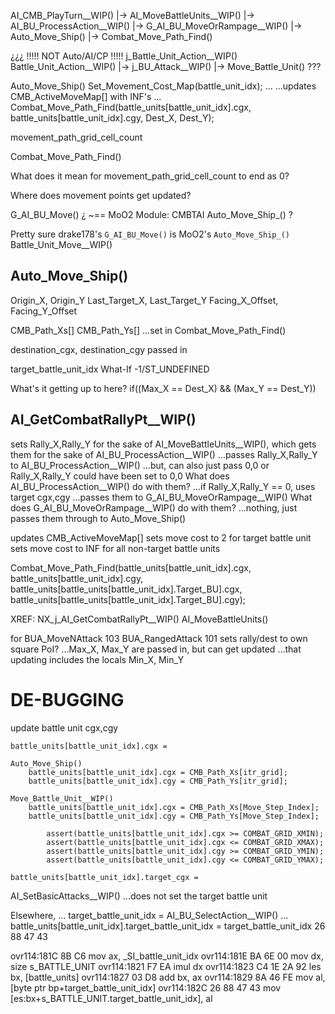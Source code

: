 

AI_CMB_PlayTurn__WIP()
    |-> AI_MoveBattleUnits__WIP()
        |-> AI_BU_ProcessAction__WIP()
            |-> G_AI_BU_MoveOrRampage__WIP()
                |-> Auto_Move_Ship()
                    |-> Combat_Move_Path_Find()

¿¿¿
!!!!! NOT Auto/AI/CP !!!!!
    j_Battle_Unit_Action__WIP()
        Battle_Unit_Action__WIP()
            |-> j_BU_Attack__WIP()
            |-> Move_Battle_Unit()
???






Auto_Move_Ship()
    Set_Movement_Cost_Map(battle_unit_idx);
    ...
    ...updates CMB_ActiveMoveMap[] with INF's
    ...
    Combat_Move_Path_Find(battle_units[battle_unit_idx].cgx, battle_units[battle_unit_idx].cgy, Dest_X, Dest_Y);



movement_path_grid_cell_count

Combat_Move_Path_Find()


What does it mean for movement_path_grid_cell_count to end as 0?



Where does movement points get updated?







G_AI_BU_Move()
¿ ~== MoO2  Module: CMBTAI  Auto_Move_Ship_() ?

Pretty sure drake178's `G_AI_BU_Move()` is MoO2's `Auto_Move_Ship_()`
Battle_Unit_Move__WIP()





## Auto_Move_Ship()

Origin_X, Origin_Y
Last_Target_X, Last_Target_Y
Facing_X_Offset, Facing_Y_Offset

CMB_Path_Xs[]
CMB_Path_Ys[]
...set in Combat_Move_Path_Find()

destination_cgx, destination_cgy
passed in

target_battle_unit_idx
What-If -1/ST_UNDEFINED


What's it getting up to here?
    if((Max_X == Dest_X) && (Max_Y == Dest_Y))








## AI_GetCombatRallyPt__WIP()

sets Rally_X,Rally_Y for the sake of AI_MoveBattleUnits__WIP(), which gets them for the sake of AI_BU_ProcessAction__WIP()
...passes Rally_X,Rally_Y to AI_BU_ProcessAction__WIP()
...but, can also just pass 0,0 or Rally_X,Rally_Y could have been set to 0,0
What does AI_BU_ProcessAction__WIP() do with them?
...if Rally_X,Rally_Y == 0, uses target cgx,cgy
...passes them to G_AI_BU_MoveOrRampage__WIP()
What does G_AI_BU_MoveOrRampage__WIP() do with them?
...nothing, just passes them through to Auto_Move_Ship()



updates CMB_ActiveMoveMap[]
sets move cost to 2 for target battle unit
sets move cost to INF for all non-target battle units

Combat_Move_Path_Find(battle_units[battle_unit_idx].cgx, battle_units[battle_unit_idx].cgy, battle_units[battle_units[battle_unit_idx].Target_BU].cgx, battle_units[battle_units[battle_unit_idx].Target_BU].cgy);

XREF:
    NX_j_AI_GetCombatRallyPt__WIP()
    AI_MoveBattleUnits()

for
    BUA_MoveNAttack   103
    BUA_RangedAttack  101
sets rally/dest to own square
PoI?
...Max_X, Max_Y are passed in, but can get updated
...that updating includes the locals Min_X, Min_Y







# DE-BUGGING

update battle unit cgx,cgy

`battle_units[battle_unit_idx].cgx =`

    Auto_Move_Ship()
        battle_units[battle_unit_idx].cgx = CMB_Path_Xs[itr_grid];
        battle_units[battle_unit_idx].cgy = CMB_Path_Ys[itr_grid];

    Move_Battle_Unit__WIP()
        battle_units[battle_unit_idx].cgx = CMB_Path_Xs[Move_Step_Index];
        battle_units[battle_unit_idx].cgy = CMB_Path_Ys[Move_Step_Index];

            assert(battle_units[battle_unit_idx].cgx >= COMBAT_GRID_XMIN);
            assert(battle_units[battle_unit_idx].cgx <= COMBAT_GRID_XMAX);
            assert(battle_units[battle_unit_idx].cgy >= COMBAT_GRID_YMIN);
            assert(battle_units[battle_unit_idx].cgy <= COMBAT_GRID_YMAX);

`battle_units[battle_unit_idx].target_cgx =`

AI_SetBasicAttacks__WIP()
...does not set the target battle unit

Elsewhere, ...
target_battle_unit_idx = AI_BU_SelectAction__WIP()
...
battle_units[battle_unit_idx].target_battle_unit_idx = target_battle_unit_idx
26 88 47 43

ovr114:181C 8B C6                                           mov     ax, _SI_battle_unit_idx
ovr114:181E BA 6E 00                                        mov     dx, size s_BATTLE_UNIT
ovr114:1821 F7 EA                                           imul    dx
ovr114:1823 C4 1E 2A 92                                     les     bx, [battle_units]
ovr114:1827 03 D8                                           add     bx, ax
ovr114:1829 8A 46 FE                                        mov     al, [byte ptr bp+target_battle_unit_idx]
ovr114:182C 26 88 47 43                                     mov     [es:bx+s_BATTLE_UNIT.target_battle_unit_idx], al

    